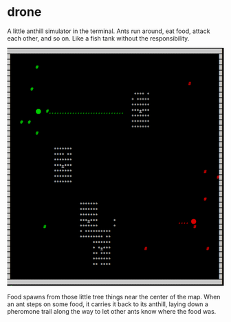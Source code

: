 # drone

A little anthill simulator in the terminal. Ants run around, eat food, attack each other, and so on. Like a fish tank without the responsibility.

![screenshot](./drone.png)

Food spawns from those little tree things near the center of the map. When an ant steps on some food, it carries it back to its anthill, laying down a pheromone trail along the way to let other ants know where the food was.
